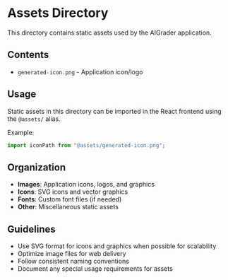 # Assets Directory

This directory contains static assets used by the AIGrader application.

## Contents
- `generated-icon.png` - Application icon/logo

## Usage

Static assets in this directory can be imported in the React frontend using the `@assets/` alias.

Example:
```typescript
import iconPath from "@assets/generated-icon.png";
```

## Organization

- **Images**: Application icons, logos, and graphics
- **Icons**: SVG icons and vector graphics  
- **Fonts**: Custom font files (if needed)
- **Other**: Miscellaneous static assets

## Guidelines

- Use SVG format for icons and graphics when possible for scalability
- Optimize image files for web delivery
- Follow consistent naming conventions
- Document any special usage requirements for assets